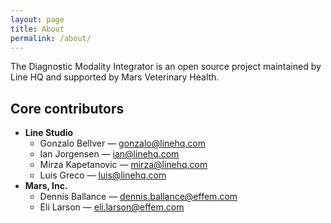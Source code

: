 ```yaml
---
layout: page
title: About
permalink: /about/
---
```


The Diagnostic Modality Integrator is an open source project maintained by Line HQ and supported by Mars Veterinary 
Health.

<h2>Core contributors</h2>
<ul>
    <li><strong>Line Studio</strong>
        <ul>
            <li>Gonzalo Bellver — <a href="mailto:gonzalo@linehq.com">gonzalo@linehq.com</a></li>
            <li>Ian Jorgensen — <a href="mailto:ian@linehq.com">ian@linehq.com</a></li>
            <li>Mirza Kapetanovic — <a href="mailto:mirza@linehq.com">mirza@linehq.com</a></li>
            <li>Luis Greco — <a href="mailto:luis@linehq.com">luis@linehq.com</a></li>
        </ul>
    </li>
    <li><strong>Mars, Inc.</strong>
        <ul>
            <li>Dennis Ballance — <a href="mailto:dennis.ballance@effem.com">dennis.ballance@effem.com</a></li>
            <li>Eli Larson — <a href="mailto:eli.larson@effem.com">eli.larson@effem.com</a></li>
        </ul>
    </li>
</ul>
